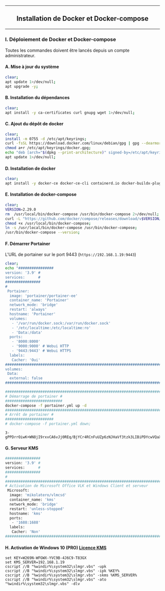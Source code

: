 --------------------------------------------------------------------------------------------------------------------------------------------------------------------------------
## <p align='center'> Installation de Docker et Docker-compose </p>

--------------------------------------------------------------------------------------------------------------------------------------------------------------------------------
### I. Déploiement de Docker et Docker-compose
Toutes les commandes doivent être lancés depuis un compte administrateur.


#### A. Mise à jour du système
```bash
clear;
apt update 1>/dev/null;
apt upgrade -y;
```

#### B. Installation du dépendances
```bash
clear;
apt install -y ca-certificates curl gnupg wget 1>/dev/null;
```

#### C. Ajout du dépôt de docker
```bash
clear;
install -m 0755 -d /etc/apt/keyrings;
curl -fsSL https://download.docker.com/linux/debian/gpg | gpg --dearmor -o /etc/apt/keyrings/docker.gpg;
chmod a+r /etc/apt/keyrings/docker.gpg;
echo "deb [arch="$(dpkg --print-architecture)" signed-by=/etc/apt/keyrings/docker.gpg] https://download.docker.com/linux/debian "$(. /etc/os-release && echo "$VERSION_CODENAME")" stable" | tee /etc/apt/sources.list.d/docker.list > /dev/null
apt update 1>/dev/null;
```

#### D. Installation de docker
```bash
clear;
apt install -y docker-ce docker-ce-cli containerd.io docker-buildx-plugin docker-compose-plugin;
```


#### E. Installation de docker-compose
```bash
clear;
VERSION=2.29.0
rm  /usr/local/bin/docker-compose /usr/bin/docker-compose 2>/dev/null;
curl -L "https://github.com/docker/compose/releases/download/v$VERSION/docker-compose-$(uname -s)-$(uname -m)" -o /usr/local/bin/docker-compose;
chmod +x /usr/local/bin/docker-compose;
ln -s /usr/local/bin/docker-compose /usr/bin/docker-compose;
/usr/bin/docker-compose --version;
```

#### F. Démarrer Portainer
L'URL de portainer sur le port 9443 (`https://192.168.1.19:9443`)


```bash
clear;
echo "################
version: '3.9' #
services:      #
################
#
 Portainer:
  image: 'portainer/portainer-ee'
  container_name: 'Portainer'
  network_mode: 'bridge'
  restart: 'always'
  hostname: 'Portainer'
  volumes:
   - '/var/run/docker.sock:/var/run/docker.sock'
   - '/etc/localtime:/etc/localtime:ro'
   - 'Data:/data'
  ports:
   - '8000:8000'
   - '9000:9000' # Webui HTTP
   - '9443:9443' # Webui HTTPS
  labels:
   Cacher: 'Oui'
############################################################################################
volumes:
 Data:
  external: false
############################################################################################" > portainer.yml;

############################################################################################
# Démarrage de portainer #
##########################
docker-compose -f portainer.yml up -d
############################################################################################
# Arrêt de portainer #
######################
# docker-compose -f portainer.yml down;
```


```
3-gPPDrrOiwK+WN8jI9rxvCA6vJj0REq/BjYCr4RCnFuUZp6zNJHaVf3tzk3LIBiPDYcwVQaXDMYYP
```

#### G. Serveur KMS
```bash
################
version: '3.9' #
services:      #
################
#
###########################################################################
# Activation de Microsoft Office VLK et Windows Client et serveur
 Microsoft:
  image: 'mikolatero/vlmcsd'
  container_name: 'kms'
  network_mode: 'bridge'
  restart: 'unless-stopped'
  hostname: 'kms'
  ports:
   - '1688:1688'
  labels:
   Cacher: 'Non'
###########################################################################
```



#### H. Activation de Windows 10 (PRO) [Licence KMS](https://github.com/Drthrax74/Microsoft/tree/main/Windows)
```
set KEY=W269N-WFGWX-YVC9B-4J6C9-T83GX
set KMS_SERVER=192.168.1.19
cscript //B "%windir%\system32\slmgr.vbs" -upk
cscript //B "%windir%\system32\slmgr.vbs" -ipk %KEY%
cscript //B "%windir%\system32\slmgr.vbs" -skms %KMS_SERVER% 
cscript //B "%windir%\system32\slmgr.vbs" -ato
"%windir%\system32\slmgr.vbs" -dlv
```
